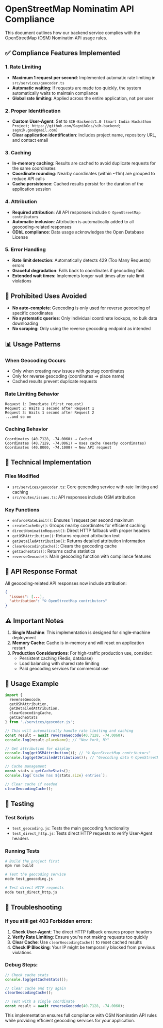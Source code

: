 # OpenStreetMap Nominatim API Compliance

This document outlines how our backend service complies with the OpenStreetMap (OSM) Nominatim API usage rules.

## ✅ Compliance Features Implemented

### 1. Rate Limiting
- **Maximum 1 request per second**: Implemented automatic rate limiting in `src/services/geocoder.ts`
- **Automatic waiting**: If requests are made too quickly, the system automatically waits to maintain compliance
- **Global rate limiting**: Applied across the entire application, not per user

### 2. Proper Identification
- **Custom User-Agent**: Set to `SIH-Backend/1.0 (Smart India Hackathon Project; https://github.com/SagnikGos/sih-backend; sagnik.gos@gmail.com)`
- **Clear application identification**: Includes project name, repository URL, and contact email

### 3. Caching
- **In-memory caching**: Results are cached to avoid duplicate requests for the same coordinates
- **Coordinate rounding**: Nearby coordinates (within ~11m) are grouped to reduce API calls
- **Cache persistence**: Cached results persist for the duration of the application session

### 4. Attribution
- **Required attribution**: All API responses include `© OpenStreetMap contributors`
- **Automatic inclusion**: Attribution is automatically added to all geocoding-related responses
- **ODbL compliance**: Data usage acknowledges the Open Database License

### 5. Error Handling
- **Rate limit detection**: Automatically detects 429 (Too Many Requests) errors
- **Graceful degradation**: Falls back to coordinates if geocoding fails
- **Extended wait times**: Implements longer wait times after rate limit violations

## 🚫 Prohibited Uses Avoided

- **No auto-complete**: Geocoding is only used for reverse geocoding of specific coordinates
- **No systematic queries**: Only individual coordinate lookups, no bulk data downloading
- **No scraping**: Only using the reverse geocoding endpoint as intended

## 📊 Usage Patterns

### When Geocoding Occurs
- Only when creating new issues with geotag coordinates
- Only for reverse geocoding (coordinates → place name)
- Cached results prevent duplicate requests

### Rate Limiting Behavior
```
Request 1: Immediate (first request)
Request 2: Waits 1 second after Request 1
Request 3: Waits 1 second after Request 2
...and so on
```

### Caching Behavior
```
Coordinates (40.7128, -74.0060) → Cached
Coordinates (40.7129, -74.0061) → Uses cache (nearby coordinates)
Coordinates (40.8000, -74.1000) → New API request
```

## 🔧 Technical Implementation

### Files Modified
- `src/services/geocoder.ts`: Core geocoding service with rate limiting and caching
- `src/routes/issues.ts`: API responses include OSM attribution

### Key Functions
- `enforceRateLimit()`: Ensures 1 request per second maximum
- `createCacheKey()`: Groups nearby coordinates for efficient caching
- `directNominatimRequest()`: Direct HTTP fallback with proper headers
- `getOSMAttribution()`: Returns required attribution text
- `getDetailedAttribution()`: Returns detailed attribution information
- `clearGeocodingCache()`: Clears the geocoding cache
- `getCacheStats()`: Returns cache statistics
- `reverseGeocode()`: Main geocoding function with compliance features

## 📝 API Response Format

All geocoding-related API responses now include attribution:

```json
{
  "issues": [...],
  "attribution": "© OpenStreetMap contributors"
}
```

## ⚠️ Important Notes

1. **Single Machine**: This implementation is designed for single-machine deployment
2. **Memory Cache**: Cache is in-memory and will reset on application restart
3. **Production Considerations**: For high-traffic production use, consider:
   - Persistent caching (Redis, database)
   - Load balancing with shared rate limiting
   - Paid geocoding services for commercial use

## 🚀 Usage Example

```typescript
import { 
  reverseGeocode, 
  getOSMAttribution, 
  getDetailedAttribution,
  clearGeocodingCache,
  getCacheStats 
} from './services/geocoder.js';

// This will automatically handle rate limiting and caching
const result = await reverseGeocode(40.7128, -74.0060);
console.log(result.placeName); // "New York, NY"

// Get attribution for display
console.log(getOSMAttribution()); // "© OpenStreetMap contributors"
console.log(getDetailedAttribution()); // "Geocoding data © OpenStreetMap contributors, licensed under ODbL"

// Cache management
const stats = getCacheStats();
console.log(`Cache has ${stats.size} entries`);

// Clear cache if needed
clearGeocodingCache();
```

## 🧪 Testing

### Test Scripts
- `test_geocoding.js`: Tests the main geocoding functionality
- `test_direct_http.js`: Tests direct HTTP requests to verify User-Agent headers

### Running Tests
```bash
# Build the project first
npm run build

# Test the geocoding service
node test_geocoding.js

# Test direct HTTP requests
node test_direct_http.js
```

## 🔧 Troubleshooting

### If you still get 403 Forbidden errors:

1. **Check User-Agent**: The direct HTTP fallback ensures proper headers
2. **Verify Rate Limiting**: Ensure you're not making requests too quickly
3. **Clear Cache**: Use `clearGeocodingCache()` to reset cached results
4. **Check IP Blocking**: Your IP might be temporarily blocked from previous violations

### Debug Steps:
```typescript
// Check cache stats
console.log(getCacheStats());

// Clear cache and try again
clearGeocodingCache();

// Test with a single coordinate
const result = await reverseGeocode(40.7128, -74.0060);
```

This implementation ensures full compliance with OSM Nominatim API rules while providing efficient geocoding services for your application.
